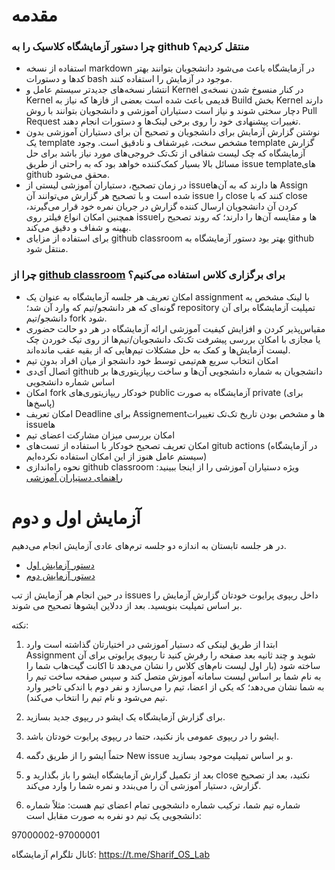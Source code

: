 

# مقدمه

### چرا دستور آزمایشگاه کلاسیک را به github منتقل کردیم؟
  * استفاده از نسخه markdown در آزمایشگاه باعث می‌شود دانشجویان بتوانند بهتر کدها و دستورات bash موجود در آزمایش را استفاده کنند.
  * انتشار نسخه‌های جدیدتر سیستم عامل و Kernel در کنار  منسوخ شدن نسخه‌ی Kernel قدیمی باعث شده است بعضی از فاز‌ها که نیاز به Build بخش Kernel دارند دچار سختی شوند و نیاز است دستیاران آموزشی و دانشجویان بتوانند با روش Pull Request تغییرات پیشنهادی خود را روی برخی لینک‌ها و دستورات انجام دهند.
  * نوشتن گزارش آزمایش برای دانشجویان و تصحیح آن برای دستیاران آموزشی بدون یک template مشخص سخت، غیرشفاف و نادقیق است. وجود template گزارش آزمایشگاه که چک لیست شفافی از تک‌تک خروجی‌های مورد نیاز باشد برای حل مسائل بالا بسیار کمک‌کننده خواهد بود که به راحتی از طریق issue templateهای github محقق می‌شود.
  * در زمان تصحیح، دستیاران آموزشی لیستی از issueها دارند که به آن‌ها Assign شده است و با تصحیح هر گزارش می‌توانند آن issue را close کنند که با close کردن آن دانشجویان ارسال کننده گزارش در جریان نمره خود قرار می‌گیرند، همچنین امکان انواع فیلتر روی issueها و مقایسه آن‌ها را دارند؛ که روند تصحیح را بهینه و شفاف و دقیق می‌کند.
  * برای استفاده از مزایای github classroom بهتر بود دستور آزمایشگاه به github منتقل شود.

### چرا از [github classroom](https://classroom.github.com/) برای برگزاری کلاس استفاده می‌کنیم؟
  * امکان تعریف هر جلسه آزمایشگاه به عنوان یک assignment با لینک مشخص به گونه‌ای که هر دانشجو/تیم که وارد آن شد؛ repository تمپلیت آزمایشگاه برای آن دانشجو/تیم fork شود.
  * مقیاس‌پذیر کردن و افزایش کیفیت آموزشی ارائه آزمایشگاه در هر دو حالت حضوری یا مجازی با امکان بررسی پیشرفت تک‌تک دانشجویان/تیم‌ها از روی تیک خوردن چک لیست آزمایش‌ها و کمک به حل مشکلات تیم‌هایی که از بقیه عقب مانده‌اند.
  * امکان انتخاب سریع هم‌تیمی توسط خود دانشجو از میان افراد بدون تیم 
  * اتصال آی‌دی github دانشجویان به شماره دانشجویی آن‌ها و ساخت ریپازیتوری‌ها بر اساس شماره دانشجویی 
  * امکان fork خودکار ریپازیتوری‌های public آزمایشگاه به صورت private (برای پاسخ‌ها)
  * امکان تعریف Deadline برای Assignementها و مشخص بودن تاریخ تک‌تک تغییرات issue‌ها
  * امکان بررسی میزان مشارکت اعضای تیم
  * امکان تعریف تصحیح خودکار با استفاده از تست‌های gitub actions (در آزمایشگاه سیستم عامل هنوز از این امکان استفاده نکرده‌ایم)
* نحوه راه‌اندازی github classroom ویژه دستیاران آموزشی را از اینجا ببینید: [راهنمای دستیاران آموزشی](https://github.com/Sharif-OS-Lab/session-1-2/blob/main/TAs-Administration-Guide.md)


# آزمایش اول و دوم


در هر جلسه تابستان به اندازه دو جلسه ترم‌های عادی آزمایش انجام می‌دهیم.
- [دستور آزمایش اول](https://github.com/Sharif-OS-Lab/session-1-2/blob/main/session1.md)
- [دستور آزمایش دوم](https://github.com/Sharif-OS-Lab/session-1-2/blob/main/session2.md)

در حین انجام هر آزمایش از تب issues داخل ریپوی پرایوت خودتان گزارش آزمایش را بر اساس تمپلیت بنویسید. بعد از ددلاین ایشوها تصحیح می شوند.

نکته:
1. ابتدا از طریق لینکی که دستیار آموزشی در اختیارتان گذاشته است وارد Assignment شوید و چند ثانیه بعد صفحه را رفرش کنید تا ریپوی پرایوتی برای آن ساخته شود (بار اول لیست نام‌های کلاس را نشان می‌دهد تا اکانت گیت‌هاب شما را به نام شما بر اساس لیست سامانه آموزش متصل کند و سپس صفحه ساخت تیم را به شما نشان می‌دهد؛ که یکی از اعضا، تیم را می‌سازد و نفر دوم با اندکی تاخیر وارد تیم می‌شود و نام تیم را انتخاب می‌کند).
  
1. برای گزارش آزمایشگاه یک ایشو در ریپوی جدید بسازید.
  
1. ایشو را در ریپوی عمومی باز نکنید، حتما در ریپوی پرایوت خودتان باشد.

1. حتماً ایشو را از طریق دگمه New issue و بر اساس تمپلیت موجود بسازید.
  
1. بعد از تکمیل گزارش آزمایشگاه ایشو را باز بگذارید و close نکنید، بعد از تصحیح گزارش، دستیار آموزشی آن را می‌بندد و نمره شما را وارد می‌کند.
  
1. شماره تیم شما، ترکیب شماره دانشجویی تمام اعضای تیم هست: مثلاً شماره دانشجویی یک تیم دو نفره به صورت مقابل است:
  
  97000002-97000001


کانال تلگرام آزمایشگاه: https://t.me/Sharif_OS_Lab
  

